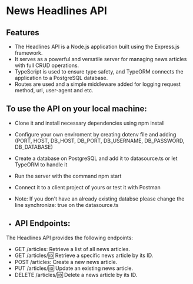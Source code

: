 # News Headlines API

## Features

- The Headlines API is a Node.js application built using the Express.js framework.
- It serves as a powerful and versatile server for managing news articles with full CRUD operations.
- TypeScript is used to ensure type safety, and TypeORM connects the application to a PostgreSQL database.
- Routes are used and a simple middleware added for logging request method, url, user-agent and etc.

## To use the API on your local machine:

- Clone it and install necessary dependencies using npm install
- Configure your own enviroment by creating dotenv file and adding (PORT, HOST, DB_HOST, DB_PORT, DB_USERNAME, DB_PASSWORD, DB_DATABASE)
- Create a database on PostgreSQL and add it to datasource.ts or let TypeORM to handle it
- Run the server with the command npm start
- Connect it to a client project of yours or test it with Postman
- Note: If you don't have an already existing databse please change the line synchronize: true on the datasource.ts

- ## API Endpoints:

The Headlines API provides the following endpoints:
- GET /articles: Retrieve a list of all news articles.
- GET /articles/:id: Retrieve a specific news article by its ID.
- POST /articles: Create a new news article.
- PUT /articles/:id: Update an existing news article.
- DELETE /articles/:id: Delete a news article by its ID.
